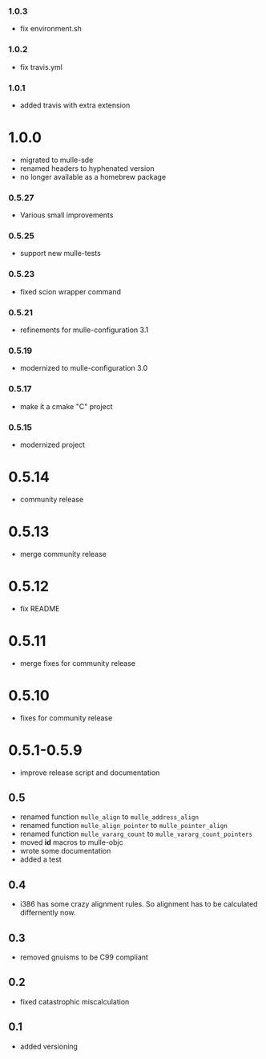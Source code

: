 ### 1.0.3

* fix environment.sh

### 1.0.2

* fix travis.yml

### 1.0.1

* added travis with extra extension

# 1.0.0

* migrated to mulle-sde
* renamed headers to hyphenated version
* no longer available as a homebrew package

### 0.5.27

* Various small improvements

### 0.5.25

* support new mulle-tests

### 0.5.23

* fixed scion wrapper command

### 0.5.21

* refinements for mulle-configuration 3.1

### 0.5.19

* modernized to mulle-configuration 3.0

### 0.5.17

* make it a cmake "C" project


### 0.5.15

* modernized project


0.5.14
===

* community release


0.5.13
===

* merge community release


0.5.12
===

* fix README


0.5.11
===

* merge fixes for community release

0.5.10
===

* fixes for community release

0.5.1-0.5.9
===

* improve release script and documentation

## 0.5

* renamed function `mulle_align` to `mulle_address_align`
* renamed function `mulle_align_pointer` to `mulle_pointer_align`
* renamed function `mulle_vararg_count` to `mulle_vararg_count_pointers`
* moved **id** macros to mulle-objc
* wrote some documentation
* added a test


## 0.4

* i386 has some crazy alignment rules. So alignment has to be calculated
  differnently now.

## 0.3

* removed gnuisms to be C99 compliant


## 0.2

* fixed catastrophic miscalculation

## 0.1

* added versioning
